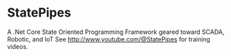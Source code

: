 # StatePipes
A .Net Core State Oriented Programming Framework geared toward SCADA, Robotic, and IoT
See http://www.youtube.com/@StatePipes for training videos.

